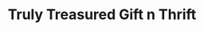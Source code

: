 ---
title: "Truly Treasured Gift n Thrift"
url: /rockton/truly-treasured-gift-n-thrift/
shop: Gebrauchtwaren
---
